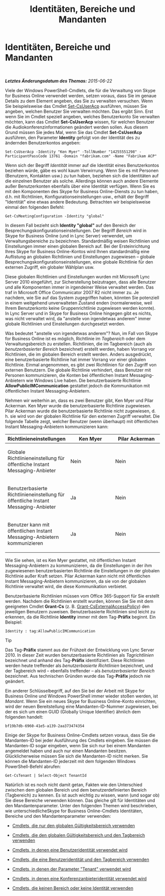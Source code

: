 ﻿---
title: Identitäten, Bereiche und Mandanten
TOCTitle: Identitäten, Bereiche und Mandanten
ms:assetid: 7cfa194a-2d01-4370-9b48-ee13ff597fa5
ms:mtpsurl: https://technet.microsoft.com/de-de/library/Dn362819(v=OCS.15)
ms:contentKeyID: 56269299
ms.date: 06/01/2017
mtps_version: v=OCS.15
ms.translationtype: HT
---

# Identitäten, Bereiche und Mandanten

 

_**Letztes Änderungsdatum des Themas:** 2015-06-22_

Viele der Windows PowerShell-Cmdlets, die für die Verwaltung von Skype for Business Online verwendet werden, setzen voraus, dass Sie im genaue Details zu dem Element angeben, das Sie zu verwalten versuchen. Wenn Sie beispielsweise das Cmdlet [Set-CsUserAcp](https://docs.microsoft.com/en-us/powershell/module/skype/Set-CsUserAcp) ausführen, müssen Sie angeben, welchen Benutzer Sie verwalten möchten. Das ergibt Sinn. Erst wenn Sie im Cmdlet speziell angeben, welches Benutzerkonto Sie verwalten möchten, kann das Cmdlet **Set-CsUserAcp** wissen, für welchen Benutzer die Audiokonferenzinformationen geändert werden sollen. Aus diesem Grund müssen Sie jedes Mal, wenn Sie das Cmdlet **Set-CsUserAcp** ausführen, den Parameter **Identity** gefolgt von der Identität des zu ändernden Benutzerkontos angeben:

    Set-CsUserAcp -Identity "Ken Myer" -TollNumber "14255551298" -ParticipantPassCode 13761 -Domain "fabrikam.com" -Name "Fabrikam ACP"

Wenn sich der Begriff *Identität* immer auf die Identität eines Benutzerkontos beziehen würde, gäbe es wohl kaum Verwirrung. Wenn Sie es mit Personen (Benutzern, Kontakten usw.) zu tun haben, beziehen sich die Identitäten auf die einzelnen Benutzer als solche. Allerdings können auch andere Elemente außer Benutzerkonten ebenfalls über eine Identität verfügen. Wenn Sie es mit den Komponenten des Skype for Business Online-Diensts zu tun haben, d.h. mit Richtlinien, Konfigurationseinstellungen usw., erhält der Begriff "Identität" eine etwas andere Bedeutung. Betrachten wir beispielsweise einmal den folgenden Befehl:

    Get-CsMeetingConfiguration -Identity "global"

In diesem Fall bezieht sich **Identity "global"** auf den Bereich der Besprechungskonfigurationseinstellungen. Der Begriff *Bereich* wird in Skype for Business Online (und in Lync Server) verwendet, um Verwaltungsbereiche zu bezeichnen. Standardmäßig weisen Richtlinien und Einstellungen immer einen globalen Bereich auf. Bei der Ersteinrichtung Ihres Skype for Business Online-Kontos wird Ihnen standardmäßig eine Auflistung an globalen Richtlinien und Einstellungen zugewiesen – globale Besprechungskonfigurationseinstellungen, eine globale Richtlinie für den externen Zugriff, ein globaler Wählplan usw.

Diese globalen Richtlinien und Einstellungen wurden mit Microsoft Lync Server 2010 eingeführt, zur Sicherstellung beizutragen, dass alle Benutzer und alle Komponenten immer in irgendeiner Weise verwaltet werden. Das traf in Microsoft Office Communicator 2007 R2 nicht immer zu. Je nachdem, wie Sie auf das System zugegriffen haben, könnten Sie potenziell in einem weitgehend unverwalteten Zustand enden (normalerweise, weil Ihrem Benutzerkonto keine Gruppenrichtlinie zugewiesen werden konnte). In Lync Server und in Skype for Business Online hingegen gibt es nichts, was nicht verwaltet wird, da "anstelle von irgendetwas anderem" immer globale Richtlinien und Einstellungen durchgesetzt werden.

Was bedeutet "anstelle von irgendetwas anderem"? Nun, im Fall von Skype for Business Online ist es möglich, Richtlinie im *Tagbereich* oder dem Verwaltungsbereich zu erstellen. Richtlinien, die im Tagbereich (auch als *benutzerbasierter Bereich* bezeichnet) erstellt werden, haben Vorrang vor Richtlinien, die im globalen Bereich erstellt werden. Anders ausgedrückt, eine benutzerbasierte Richtlinie hat immer Vorrang vor einer globalen Richtlinie. Einmal angenommen, es gibt zwei Richtlinien für den Zugriff von externen Benutzern. Die globale Richtlinie verhindert, dass Benutzer mit Personen kommunizieren, die Konten bei öffentlichen Instant Messaging-Anbietern wie Windows Live haben. Die benutzerbasierte Richtlinie **AllowPublicIMCommunication** gestattet jedoch die Kommunikation mit öffentlichen Instant Messaging-Anbietern.

Nehmen wir weiterhin an, dass es zwei Benutzer gibt, Ken Myer und Pilar Ackerman. Ken Myer wurde die benutzerbasierte Richtlinie zugewiesen. Pilar Ackerman wurde die benutzerbasierte Richtlinie nicht zugewiesen, d. h. sie wird von der globalen Richtlinie für den externen Zugriff verwaltet. Die folgende Tabelle zeigt, welcher Benutzer (wenn überhaupt) mit öffentlichen Instant Messaging-Anbietern kommunizieren kann:


<table>
<colgroup>
<col style="width: 33%" />
<col style="width: 33%" />
<col style="width: 33%" />
</colgroup>
<thead>
<tr class="header">
<th>Richtlinieneinstellungen</th>
<th>Ken Myer</th>
<th>Pilar Ackerman</th>
</tr>
</thead>
<tbody>
<tr class="odd">
<td><p>Globale Richtlinieneinstellung für öffentliche Instant Messaging-Anbieter</p></td>
<td><p>Nein</p></td>
<td><p>Nein</p></td>
</tr>
<tr class="even">
<td><p>Benutzerbasierte Richtlinieneinstellung für öffentliche Instant Messaging-Anbieter</p></td>
<td><p>Ja</p></td>
<td><p>Nein</p></td>
</tr>
<tr class="odd">
<td><p>Benutzer kann mit öffentlichen Instant Messaging-Anbietern kommunizieren</p></td>
<td><p>Ja</p></td>
<td><p>Nein</p></td>
</tr>
</tbody>
</table>


Wie Sie sehen, ist es Ken Myer gestattet, mit öffentlichen Instant Messaging-Anbietern zu kommunizieren, da die Einstellungen in der ihm zugewiesenen benutzerbasierten Richtlinie die Einstellungen in der globalen Richtlinie außer Kraft setzen. Pilar Ackerman kann nicht mit öffentlichen Instant Messaging-Anbietern kommunizieren, da sie von der globalen Richtlinie verwaltet wird, die diese Kommunikation verbietet.

Benutzerbasierte Richtlinien müssen vom Office 365-Support für Sie erstellt werden. Nachdem die Richtlinien erstellt wurden, können Sie Sie mit dem geeigneten Cmdlet **Grant-Cs** (z. B. [Grant-CsExternalAccessPolicy](grant-csexternalaccesspolicy.md)) den jeweiligen Benutzern zuweisen. Benutzerbasierte Richtlinien sind leicht zu erkennen, da die Richtlinie **Identity** immer mit dem Tag-**Präfix** beginnt. Ein Beispiel:

    Identity : tag:AllowPublicIMCommunication


> [!TIP]
> Das Tag-<STRONG>Präfix</STRONG> stammt aus der Frühzeit der Entwicklung von Lync Server 2010. In dieser Zeit wurden benutzerbasierte Richtlinien als <EM>Tagrichtlinien</EM> bezeichnet und anhand des Tag-<STRONG>Präfix</STRONG> identifiziert. Diese Richtlinien werden heute treffender als <EM>benutzerbasierte Richtlinien</EM> bezeichnet, und der Tagbereich wird – ebenfalls treffender – als <EM>benutzerbasierter Bereich</EM> bezeichnet. Aus technischen Gründen wurde das Tag-<STRONG>Präfix</STRONG> jedoch nie geändert.



Ein anderer Schlüsselbegriff, auf den Sie bei der Arbeit mit Skype for Business Online und Windows PowerShell immer wieder stoßen werden, ist *Mandant*. Wenn Sie ein neues Skype for Business Online-Konto einrichten, wird der neuen Bereitstellung eine Mandanten-ID-Nummer zugewiesen, bei der es sich um einen GUID (Globally Unique Identifier) ähnlich dem folgenden handelt:

    bf19b7db-6960-41e5-a139-2aa373474354

Einige der Skype for Business Online-Cmdlets setzen voraus, dass Sie die Mandanten-ID bei jeder Ausführung des Cmdlets eingeben. Sie müssen die Mandanten-ID sogar eingeben, wenn Sie sich nur bei einem Mandanten angemeldet haben und auch nur einen Mandanten besitzen. Glücklicherweise müssen Sie sich die Mandanten-ID nicht merken. Sie können die Mandanten-ID jederzeit mit dem folgenden Windows PowerShell-Befehl abrufen:

    Get-CsTenant | Select-Object TenantId

Natürlich ist es noch nicht damit getan, Fakten wie den Unterschied zwischen dem globalen Bereich und dem benutzerdefinierten Bereich (Tagbereich) zu kennen. Es ist auch wichtig zu wissen, wann (und sogar ob) Sie diese Bereiche verwenden können. Das gleiche gilt für Identitäten und den Mandantenparameter. Unter den folgenden Themen wird beschrieben, wie unterschiedlicheSkype for Business Online-Cmdlets Identitäten, Bereiche und den Mandantenparameter verwenden:

  - [Cmdlets, die nur den globalen Gültigkeitsbereich verwenden](cmdlets-in-skype-for-business-online-that-use-only-the-global-scope.md)

  - [Cmdlets, die den globalen Gültigkeitsbereich und den Tagbereich verwenden](cmdlets-in-skype-for-business-online-that-use-the-global-scope-and-the-tag-scope.md)

  - [Cmdlets, in denen eine Benutzeridentität verwendet wird](cmdlets-in-skype-for-business-online-that-use-a-user-identity.md)

  - [Cmdlets, die eine Benutzeridentität und den Tagbereich verwenden](cmdlets-in-skype-for-business-online-that-use-a-user-identity-and-the-tag-scope.md)

  - [Cmdlets, in denen der Parameter "Tenant" verwendet wird](cmdlets-in-skype-for-business-online-that-use-the-tenant-parameter.md)

  - [Cmdlets, in denen eine Konferenzanbieteridentität verwendet wird](cmdlets-in-skype-for-business-online-that-use-a-conferencing-provider-identity.md)

  - [Cmdlets, die keinen Bereich oder keine Identität verwenden](cmdlets-in-skype-for-business-online-that-do-not-use-a-scope-or-an-identity.md)

